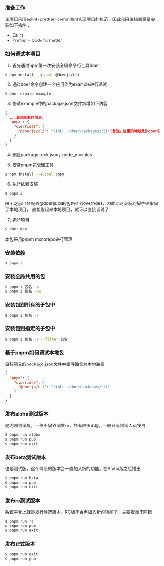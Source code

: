 ### 准备工作
该项目采用eslint+prettier+commitlint实现项目的规范，因此代码编辑器需要安装如下插件：

* Eslint
* Prettier - Code formatter

### 如何调试本项目

1. 首先通过npm第一次安装全局命令行工具doer
```bash
$ npm install --global @doerjs/cli
```

2. 通过doer命令创建一个应用作为example进行调试
```bash
$ doer create example
```

3. 修改example中的package.json文件新增如下内容
```json
{
  ...其他原本的信息,
  "pnpm": {
    "overrides": {
      "@doerjs/cli": "link:../doer/packages/cli"(备注，这里的地址是你doer项目的绝对地址或者相对地址)
    }
  }
}
```

4. 删除package-lock.json，node_modules

5. 安装pnpm包管理工具
```bash
$ npm install --global pnpm
```

6. 执行依赖安装
```bash
$ pnpm i
```
由于之前已经配置@doerjs/cli的包路径的overrides，因此此时安装的脚手架指向了本地项目，
直接跑起来本地项目，就可以直接调试了

7. 运行项目
```bash
$ doer dev
```

本包采用pnpm monorepo进行管理

### 安装依赖

```
$ pnpm i
```

### 安装全局共用的包

```bash
$ pnpm i 包名 -w
$ pnpm i 包名 -Dw
```

### 安装包到所有的子包中

```bash
$ pnpm i 包名 -r
```

### 安装包到指定的子包中

```bash
$ pnpm i 包名 -r --filter 包名
```

### 基于pnpm如何调试本地包

目标项目的package.json文件中重写路径为本地路径
```json
{
  "pnpm": {
    "overrides": {
      "@doerjs/cli": "link:../doer/packages/cli"
    }
  }
}
```

### 发布alpha测试版本

是内部测试版，一般不向外部发布，会有很多Bug，一般只有测试人员使用

```bash
$ pnpm run alpha
$ pnpm run pub
$ pnpm run exit
```

### 发布beta测试版本

也是测试版，这个阶段的版本会一直加入新的功能。在Alpha版之后推出

```bash
$ pnpm run beta
$ pnpm run pub
$ pnpm run exit
```

### 发布rc测试版本

系统平台上就是发行候选版本。RC版不会再加入新的功能了，主要着重于除错

```bash
$ pnpm run rc
$ pnpm run pub
$ pnpm run exit
```

### 发布正式版本

```bash
$ pnpm run exit
$ pnpm run pub
```